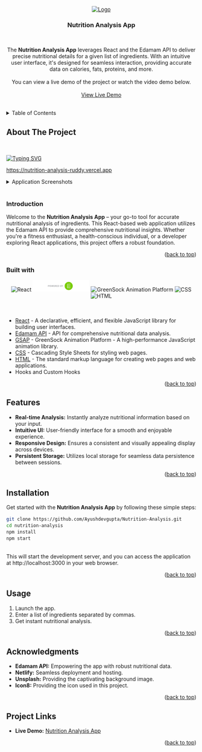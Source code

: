 <a name="readme-top"></a>

<div align="center">
<a href="https://nutrition-analysis-ruddy.vercel.app/" target="_blank">
    <img src="https://github.com/afedoriv/nutrition-analysis/assets/99702784/4ba7dcd5-410f-4a25-8d0d-646a8e6b7b8b" alt="Logo" width="140">
</a>

<br />
<h3 align="center">Nutrition Analysis App</h3>

<br />
<p align="center">
    The <strong>Nutrition Analysis App</strong> leverages React and the Edamam API to deliver precise nutritional details for a given list of ingredients. With an intuitive user interface, it's designed for seamless interaction, providing accurate data on calories, fats, proteins, and more.
  
  <br />
  <br />
  You can view a live demo of the project or watch the video demo below.
<br />
<br />
<a href="https://nutrition-analysis-ruddy.vercel.app/" target="_blank">View Live Demo</a>
</p>
</div>

<br />
<details>
  <summary>Table of Contents</summary>
  <ol>
    <li>
      <a href="#about-the-project">About The Project</a>
      <ul>
        <li><a href="#introduction">Introduction</a></li>
        <li><a href="#built-with">Built with</a></li>
      </ul>
    </li>
    <li><a href="#features">Features</a></li>
    <li><a href="#installation">Installation</a></li>
    <li><a href="#usage">Usage</a></li>
    <li><a href="#acknowledgments">Acknowledgments</a></li>
    <li><a href="#project-links">Project Links</a></li>
  </ol>
</details>

## About The Project

<br />

[![Typing SVG](https://readme-typing-svg.herokuapp.com?color=f6bdd0&lines=Nutrition+Analysis+App)](https://git.io/typing-svg)

https://nutrition-analysis-ruddy.vercel.app
<br />
<details>
  <summary>Application Screenshots</summary>

<br />
<div align="center">
  <img src="https://nutrition-analysis-ruddy.vercel.app/assets/99702784/7d77393b-2e73-4901-889b-528ab5dfcbda" width="100%"/>
</div>
</details>

<br />
  
### Introduction

Welcome to the <strong>Nutrition Analysis App</strong> – your go-to tool for accurate nutritional analysis of ingredients. This React-based web application utilizes the Edamam API to provide comprehensive nutritional insights. Whether you're a fitness enthusiast, a health-conscious individual, or a developer exploring React applications, this project offers a robust foundation.

<p align="right">(<a href="#readme-top">back to top</a>)</p>

### Built with

<div align="center">
  <img src="https://img.shields.io/badge/React-20232A?style=for-the-badge&logo=react&logoColor=61DAFB" alt="React">
  <img src="src/assets/images/badge-edamam.svg" alt="Edamam API" width="150">  
  <img src="https://img.shields.io/badge/green%20sock-88CE02?style=for-the-badge&logo=greensock&logoColor=white" alt="GreenSock Animation Platform">
  <img src="https://img.shields.io/badge/CSS3-1572B6?style=for-the-badge&logo=css3&logoColor=white" alt="CSS">
  <img src="https://img.shields.io/badge/html5-%23E34F26.svg?style=for-the-badge&logo=html5&logoColor=white" alt="HTML">
</div> 
  
<br />
<br />

-   [React](https://reactjs.org/) - A declarative, efficient, and flexible JavaScript library for building user interfaces.
-   [Edamam API](https://www.edamam.com/) - API for comprehensive nutritional data analysis.
-   [GSAP](https://greensock.com/gsap/) - GreenSock Animation Platform - A high-performance JavaScript animation library.
-   [CSS](https://developer.mozilla.org/en-US/docs/Web/CSS) - Cascading Style Sheets for styling web pages.
-   [HTML](https://developer.mozilla.org/en-US/docs/Web/HTML) - The standard markup language for creating web pages and web applications.
-   Hooks and Custom Hooks

<p align="right">(<a href="#readme-top">back to top</a>)</p>
   
## Features

-   **Real-time Analysis:** Instantly analyze nutritional information based on your input.
-   **Intuitive UI:** User-friendly interface for a smooth and enjoyable experience.
-   **Responsive Design:** Ensures a consistent and visually appealing display across devices.
-   **Persistent Storage:** Utilizes local storage for seamless data persistence between sessions.

<p align="right">(<a href="#readme-top">back to top</a>)</p>

## Installation

Get started with the <strong>Nutrition Analysis App</strong> by following these simple steps:

```bash
git clone https://github.com/Ayushdevgupta/Nutrition-Analysis.git
cd nutrition-analysis
npm install
npm start
```

<br />
This will start the development server, and you can access the application at http://localhost:3000 in your web browser.

<p align="right">(<a href="#readme-top">back to top</a>)</p>

## Usage

<ol>
  <li>Launch the app.</li>
  <li>Enter a list of ingredients separated by commas.</li>
  <li>Get instant nutritional analysis.</li>
</ol>

<p align="right">(<a href="#readme-top">back to top</a>)</p>

## Acknowledgments

-   **Edamam API:** Empowering the app with robust nutritional data.
-   **Netlify:** Seamless deployment and hosting.
-   **Unsplash:** Providing the captivating background image.
-   **Icon8:** Providing the icon used in this project.

<p align="right">(<a href="#readme-top">back to top</a>)</p>

## Project Links

-   **Live Demo:** [Nutrition Analysis App](https://nutrition-analysis-ruddy.vercel.app/)

<p align="right">(<a href="#readme-top">back to top</a>)</p>
